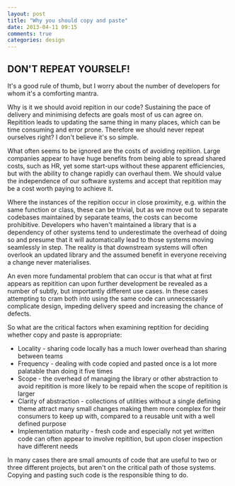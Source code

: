 ```yaml
---
layout: post
title: "Why you should copy and paste"
date: 2013-04-11 09:15
comments: true
categories: design
---
```

DON'T REPEAT YOURSELF!
----------------------

It's a good rule of thumb, but I worry about the number of developers for whom it's a comforting mantra. 

Why is it we should avoid repition in our code? Sustaining the pace of delivery and minimising defects are goals most of us can agree on. Repitition leads to updating the same thing in many places, which can be time consuming and error prone. Therefore we should never repeat ourselves right? I don't believe it's so simple.

What often seems to be ignored are the costs of avoiding repitiion. Large companies appear to have huge benefits from being able to spread shared costs, such as HR, yet some start-ups without these apparent efficiencies, but with the ability to change rapidly can overhaul them. We should value the independence of our software systems and accept that repitition may be a cost worth paying to achieve it.

Where the instances of the repition occur in close proximity, e.g. within the same function or class, these can be trivial, but as we move out to separate codebases maintained by separate teams, the costs can become prohibitive. Developers who haven't maintained a library that is a dependency of other systems tend to underestimate the overhead of doing so and presume that it will automatically lead to those systems moving seamlessly in step. The reality is that downstream systems will often overlook an updated library and the assumed benefit in everyone receiving a change never materialises.

An even more fundamental problem that can occur is that what at first appears as repitition can upon further development be revealed as a number of subtly, but importantly different use cases.  In these cases attempting to cram both into using the same code can unnecessarily complicate design, impeding delivery speed and increasing the chance of defects.

So what are the critical factors when examining reptition for deciding whether copy and paste is appropriate:

 * Locality - sharing code locally has a much lower overhead than sharing between teams
 * Frequency - dealing with code copied and pasted once is a lot more palatable than doing it five times
 * Scope - the overhead of managing the library or other abstraction to avoid repitition is more likely to be repaid when the scope of repitition is larger
 * Clarity of abstraction - collections of utilities without a single defining theme attract many small changes making them more complex for their consumers to keep up with, compared to a reusable unit with a well defined purpose
 * Implementation maturity - fresh code and especially not yet written code can often appear to involve repitition, but upon closer inspection have different needs

In many cases there are small amounts of code that are useful to two or three different projects, but aren't on the critical path of those systems. Copying and pasting such code is the responsible thing to do.

